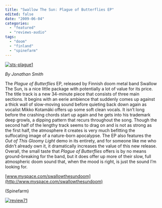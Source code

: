 ```yaml
---
title: "Swallow The Sun: Plague of Butterflies EP"
edited: false
date: "2009-06-04"
categories:
  - "featured"
  - "reviews-audio"
tags:
  - "doom"
  - "finland"
  - "spinefarm"
---
```


[![sts-plague1](http://www.hellbound.ca/wp-content/uploads/2009/06/sts-plague1-300x300.jpg "sts-plague1")](http://www.hellbound.ca/wp-content/uploads/2009/06/sts-plague1.jpg)

_By Jonathan Smith_

The _Plague of Butterflies_ EP, released by Finnish doom metal band Swallow The Sun, is a nice little package with potentially a lot of value for its price. The title track is a new 34-minute piece that consists of three main sections. It begins with an eerie ambience that suddenly comes up against a thick wall of slow-moving sound before quieting back down again as vocalist Mikko Kotamäki offers up some soft clean vocals. It isn’t long before the crashing chords start up again and he gets into his trademark deep growls, a dipping pattern that recurs throughout the song. Though the second half of the lengthy track seems to drag on and is not as strong as the first half, the atmosphere it creates is very much befitting the suffocating image of a nature-born apocalypse. The EP also features the _Out of This Gloomy Light_ demo in its entirety, and for someone like me who didn’t already own it, it dramatically increases the value of this new release. Overall, the small taste that _Plague of Butterflies_ offers is by no means ground-breaking for the band, but it does offer up more of their slow, full atmospheric doom sound that, when the mood is right, is just the sound I’m looking for.

[www.myspace.com/swallowthesundoom](http://www.myspace.com/swallowthesundoom)

(Spinefarm)

[![review71](http://www.hellbound.ca/wp-content/uploads/2009/06/review71.png "review71")](http://www.hellbound.ca/wp-content/uploads/2009/06/review71.png)
